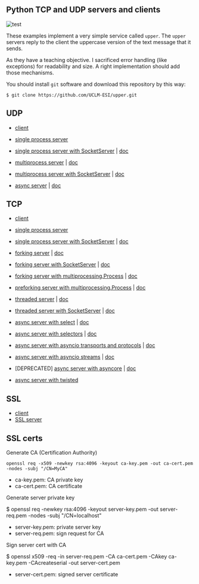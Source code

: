 ## Python TCP and UDP servers and clients
![test](https://github.com/UCLM-ESI/upper/workflows/test/badge.svg)

These examples implement a very simple service called ``upper``. The ``upper`` servers
reply to the client the uppercase version of the text message that it sends.

As they have a teaching objective. I sacrificed error handling (like exceptions) for
readability and size. A right implementation should add those mechanisms.

You should install ``git`` software and download this repository by this way:

    $ git clone https://github.com/UCLM-ESI/upper.git


UDP
---

* [client][udp-client]
* [single process server][udp-server]
* [single process server with SocketServer][udp-SS]    | [doc][socketserver]

* [multiprocess server][udp-fork]                      | [doc][fork]
* [multiprocess server with SocketServer][udp-SS-fork] | [doc][socketserver]

* [async server][udp-asyncio]                          | [doc][asyncio-protocol]


[udp-client]: https://raw.githubusercontent.com/UCLM-ESI/upper/master/UDP_client.py
[udp-server]: https://raw.githubusercontent.com/UCLM-ESI/upper/master/UDP_server.py
[udp-SS]:     https://raw.githubusercontent.com/UCLM-ESI/upper/master/UDP_SS.py

[udp-fork]:    https://raw.githubusercontent.com/UCLM-ESI/upper/master/UDP_fork.py
[udp-SS-fork]: https://raw.githubusercontent.com/UCLM-ESI/upper/master/UDP_SS_fork.py
[udp-asyncio]: https://raw.githubusercontent.com/UCLM-ESI/upper/master/UDP_asyncio.py


TCP
---

* [client][tcp-client]
* [single process server][tcp-server]
* [single process server with SocketServer][tcp-SS]              | [doc][socketserver]

* [forking server][tcp-fork]                                     | [doc][fork]
* [forking server with SocketServer][tcp-SS-fork]                | [doc][socketserver]
* [forking server with multiprocessing.Process][tcp-process]     | [doc][multiprocessing]
* [preforking server with multiprocessing.Process][tcp-prefork]  | [doc][multiprocessing]

* [threaded server][tcp-thread]                                  | [doc][_thread]
* [threaded server with SocketServer][tcp-SS-thread]             | [doc][socketserver]

* [async server with select][tcp-select]                                     | [doc][select]
* [async server with selectors][tcp-selectors]                               | [doc][selectors]
* [async server with asyncio transports and protocols][tcp-asyncio-protocol] | [doc][asyncio-protocol]
* [async server with asyncio streams][tcp-asyncio-streams]                   | [doc][asyncio-stream]
* [DEPRECATED] [async server with asyncore][tcp-asyncore]                    | [doc][asyncore]
* [async server with twisted][tcp-twisted]


[tcp-client]: https://raw.githubusercontent.com/UCLM-ESI/upper/master/TCP_client.py
[tcp-server]: https://raw.githubusercontent.com/UCLM-ESI/upper/master/TCP_server.py
[tcp-SS]:     https://raw.githubusercontent.com/UCLM-ESI/upper/master/TCP_SS.py

[tcp-fork]:    https://raw.githubusercontent.com/UCLM-ESI/upper/master/TCP_fork.py
[tcp-SS-fork]: https://raw.githubusercontent.com/UCLM-ESI/upper/master/TCP_SS_fork.py
[tcp-process]: https://raw.githubusercontent.com/UCLM-ESI/upper/master/TCP_process.py
[tcp-prefork]:  https://raw.githubusercontent.com/UCLM-ESI/upper/master/TCP_prefork.py

[tcp-thread]:    https://raw.githubusercontent.com/UCLM-ESI/upper/master/TCP_thread.py
[tcp-SS-thread]: https://raw.githubusercontent.com/UCLM-ESI/upper/master/TCP_SS_thread.py

[tcp-select]:           https://raw.githubusercontent.com/UCLM-ESI/upper/master/TCP_select.py
[tcp-selectors]:        https://raw.githubusercontent.com/UCLM-ESI/upper/refs/heads/master/TCP_selectors.py
[tcp-asyncio-protocol]: https://raw.githubusercontent.com/UCLM-ESI/upper/master/TCP_asyncio_protocol.py
[tcp-asyncio-streams]:  https://raw.githubusercontent.com/UCLM-ESI/upper/master/TCP_asyncio_streams.py
[tcp-asyncore]:         https://raw.githubusercontent.com/UCLM-ESI/upper/master/TCP_asyncore.py
[tcp-twisted]:          https://raw.githubusercontent.com/UCLM-ESI/upper/master/TCP_twisted.py

[fork]:             https://docs.python.org/3/library/os.html#os.fork
[_thread]:          https://docs.python.org/3/library/_thread.html
[socketserver]:     https://docs.python.org/3/library/socketserver.html
[select]:           https://docs.python.org/3/library/socketserver.html
[selectors]:        https://docs.python.org/3/library/selectors.html
[multiprocessing]:  https://docs.python.org/3/library/multiprocessing.html
[asyncio-protocol]: https://docs.python.org/3/library/asyncio-protocol.html
[asyncio-stream]:   https://docs.python.org/3/library/asyncio-stream.html
[asyncore]:         https://docs.python.org/3/library/asyncore.html


SSL
---

* [client][ssl-client]
* [SSL server][ssl-server]

[ssl-client]: https://raw.githubusercontent.com/UCLM-ESI/upper/refs/heads/master/SSL_client.py
[ssl-server]: https://raw.githubusercontent.com/UCLM-ESI/upper/refs/heads/master/SSL_server.py


SSL certs
---------

Generate CA (Certification Authority)

```
openssl req -x509 -newkey rsa:4096 -keyout ca-key.pem -out ca-cert.pem -nodes -subj "/CN=MyCA"
```

* ca-key.pem: CA private key
* ca-cert.pem: CA certificate

Generate server private key

$ openssl req -newkey rsa:4096 -keyout server-key.pem -out server-req.pem -nodes -subj "/CN=localhost"

* server-key.pem: private server key
* server-req.pem: sign request for CA

Sign server cert with CA

$ openssl x509 -req -in server-req.pem -CA ca-cert.pem -CAkey ca-key.pem -CAcreateserial -out server-cert.pem

* server-cert.pem: signed server certificate

